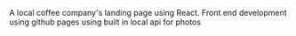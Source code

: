 A local coffee company's landing page using React.
Front end development
using github pages
using built in local api for photos

